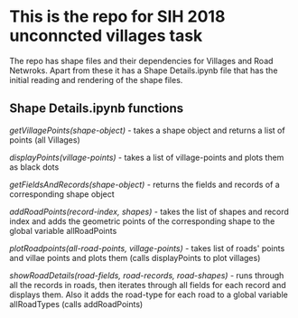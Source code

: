 # This is the repo for SIH 2018 unconncted villages task

The repo has shape files and their dependencies for Villages and Road Netwroks. 
Apart from these it has a Shape Details.ipynb file that has the initial reading and rendering of the shape files.

## Shape Details.ipynb functions

*getVillagePoints(shape-object)* - takes a shape object and returns a list of points (all Villages)

*displayPoints(village-points)* - takes a list of village-points and plots them as black dots

*getFieldsAndRecords(shape-object)* - returns the fields and records of a corresponding shape object

*addRoadPoints(record-index, shapes)* - takes the list of shapes and record index and adds the geometric points of the corresponding shape to the global variable allRoadPoints

*plotRoadpoints(all-road-points, village-points)* - takes list of roads' points and villae points and plots them (calls displayPoints to plot villages)

*showRoadDetails(road-fields, road-records, road-shapes)* - runs through all the records in roads, then iterates through all fields for each record and displays them. Also it adds the road-type for each road to a global variable allRoadTypes (calls addRoadPoints)
